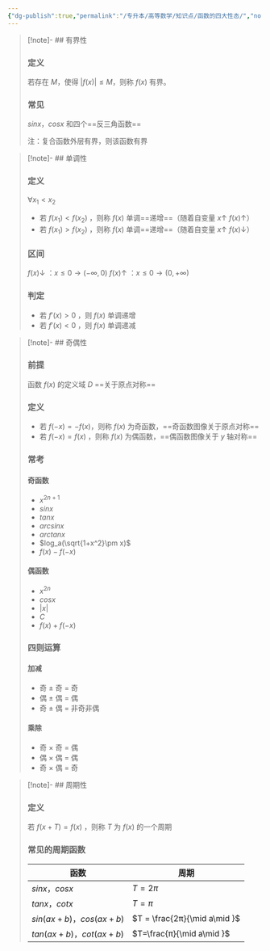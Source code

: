 ```yaml
---
{"dg-publish":true,"permalink":"/专升本/高等数学/知识点/函数的四大性态/","noteIcon":""}
---
```


> [!note]- ## 有界性
> ### 定义
>若存在 $M$，使得 $|f(x)|≤M$，则称 $f(x)$ 有界。
>### 常见
>$sin⁡x$，$cos⁡x$ 和四个==反三角函数==
>
>注：复合函数外层有界，则该函数有界

> [!note]- ## 单调性
> ### 定义
> $\forall x_1 < x_2$ 
>- 若 $f(x_1) < f(x_2)$ ，则称 $f(x)$ 单调==递增==（随着自变量 $x↑$ $f(x) ↑$）
>- 若 $f(x_1) > f(x_2)$ ，则称 $f(x)$ 单调==递增==（随着自变量 $x↑$ $f(x) ↓$）
> ### 区间
> $f(x) ↓$ ：$x\le 0 \longrightarrow (-\infty,0)$ 
> $f(x) ↑$ ：$x\le 0 \longrightarrow (0,+\infty)$ 
> ### 判定
> - 若 $f'(x) > 0$ ，则 $f(x)$ 单调递增
> - 若 $f'(x) < 0$ ，则 $f(x)$ 单调递减

> [!note]- ## 奇偶性
> ### 前提
> 函数 $f(x)$ 的定义域 $D$ ==关于原点对称==
> ### 定义
> - 若 $f(−x)=−f(x)$，则称 $f(x)$  为奇函数，==奇函数图像关于原点对称==
> - 若 $f(−x)=f(x)$  ，则称 $f(x)$  为偶函数，==偶函数图像关于 $y$ 轴对称==
> ### 常考
> #### 奇函数
> - $x^{2n+1}$
> - $sinx$
> - $tanx$
> - $arcsinx$
> - $arctanx$
> - $log_a(\sqrt{1+x^2}\pm x)$
> - $f(x) - f(-x)$
> #### 偶函数
> - $x^{2n}$
> - $cosx$
> - $|x|$
> - $C$
> - $f(x) + f(-x)$
> ### 四则运算
> #### 加减
> - 奇 ± 奇 = 奇
> - 偶 ± 偶 = 偶
> - 奇 ± 偶 = 非奇非偶
> #### 乘除
> - 奇 × 奇 = 偶
> - 偶 × 偶 = 偶
> - 奇 × 偶 = 奇

> [!note]- ## 周期性
> ### 定义
> 若 $f(x+T)=f(x)$  ，则称 $T$ 为 $f(x)$  的一个周期
> ### 常见的周期函数
> |函数|周期|
> |--|--|
> | $sinx$，$cosx$ |$T = 2π$|
> | $tanx$，$cotx$ |$T = π$|
> | $sin(ax+b)$，$cos(ax+b)$ |$T = \frac{2π}{\mid a\mid }$||}
> | $tan(ax+b)$，$cot(ax+b)$ |$T=\frac{π}{\mid a\mid }$|